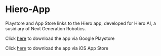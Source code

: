 # Hiero-App
Playstore and App Store links to the Hiero app, developed for Hiero AI, a susidiary of Next Generation Robotics.

Click [here](https://play.google.com/store/apps/details?id=com.pshekhar.kairos&pli=1) to download the app via Google Playstore

Click [here](https://apps.apple.com/app/hieroai/id64665571500) to download the app via iOS App Store
